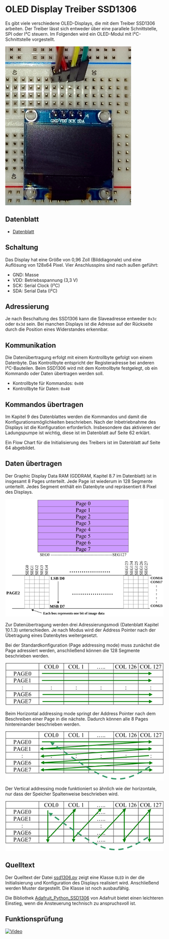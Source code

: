# OLED Display Treiber SSD1306 

Es gibt viele verschiedene OLED-Displays, die mit dem Treiber SSD1306
arbeiten. Der Treiber lässt sich entweder über eine parallele
Schnittstelle, SPI oder I²C steuern. Im Folgenden wird ein OLED-Modul
mit I²C-Schnittstelle vorgestellt.

![oled_i2c](doc/oled_i2c.jpg)

## Datenblatt

- [Datenblatt](doc/ssd1306_datasheet.pdf)

## Schaltung

Das Display hat eine Größe von 0,96 Zoll (Bilddiagonale) und eine Auflösung von 128x64 Pixel. Vier Anschlusspins sind nach außen geführt:
* GND: Masse
* VDD: Betriebsspannung (3,3 V)
* SCK: Serial Clock (I²C)
* SDA: Serial Data (I²C)

## Adressierung

Je nach Beschaltung des SSD1306 kann die Slaveadresse entweder `0x3c` oder `0x3d` sein. Bei manchen Displays ist die Adresse auf der Rückseite durch die Position eines Widerstandes erkennbar.

## Kommunikation

Die Datenübertragung erfolgt mit einem Kontrollbyte gefolgt von einem
Datenbyte. Das Kontrollbyte entspricht der Registeradresse bei anderen
I²C-Bauteilen. Beim SSD1306 wird mit dem Kontrollbyte festgelegt, ob
ein Kommando oder Daten übertragen werden soll.

* Kontrollbyte für Kommandos: `0x00`
* Kontrollbyte für Daten: `0x40`

## Kommandos übertragen

Im Kapitel 9 des Datenblattes werden die Kommandos und damit die Konfigurationsmöglichkeiten beschrieben. Nach der Inbetriebnahme des Displays ist die Konfiguration erforderlich. Insbesondere das aktivieren der Ladungspumpe ist wichtig, diese ist im Datenblatt auf Seite 62 erklärt. 

Ein Flow Chart für die Initialisierung des Treibers ist im Datenblatt auf Seite 64 abgebildet.

## Daten übertragen

Der Graphic Display Data RAM (GDDRAM, Kapitel 8.7 im Datenblatt) ist in insgesamt 8 Pages unterteilt. Jede Page ist wiederum in 128 Segmente unterteilt. Jedes Segment enthält ein Datenbyte und repräsentiert 8 Pixel des Displays.

![GDDRAM Structure](doc/gddram_structure.png)

Zur Datenübertragung werden drei Adressierungsmodi (Datenblatt Kapitel 10.1.3) unterschieden. Je nach Modus wird der Address Pointer nach der Übetragung eines Datenbytes weitergesetzt. 

Bei der Standardkonfiguration (Page addressing mode) muss zunächst die Page adressiert werden, anschließend können die 128 Segmente beschrieben werden.

![Page addressing mode](doc/page_addressing_mode.png)

Beim Horizontal addressing mode springt der Address Pointer nach dem Beschreiben einer Page in die nächste. Dadurch können alle 8 Pages hintereinander beschrieben werden.

![Horizontal addressing mode](doc/horizontal_addressing_mode.png)

Der Vertical addressing mode funktioniert so ähnlich wie der horizontale, nur dass der Speicher Spaltenweise beschrieben wird.

![Vertical addressing mode](doc/vertical_addressing_mode.png) 


## Quelltext

Der Quelltext der Datei [ssd1306.py](ssd1306.py) zeigt eine Klasse `OLED` in der die Initialisierung und Konfiguration des Displays realisiert wird. Anschließend werden Muster dargestellt. Die Klasse ist noch ausbaufähig.

Die Bibliothek 
[Adafruit_Python_SSD1306](https://github.com/adafruit/Adafruit_Python_SSD1306)
von Adafruit bietet einen leichteren Einstieg, wenn die Ansteuerung technisch
zu anspruchsvoll ist.

## Funktionsprüfung

[![Video](https://archive.org/services/img/oled_i2c)](https://archive.org/details/oled_i2c)
